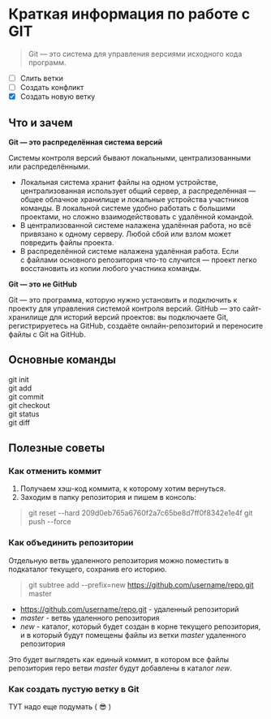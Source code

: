 # Краткая информация по работе с GIT
> Git — это система для управления версиями исходного кода программ.

- [ ] Слить ветки
- [ ] Создать конфликт
- [X] Создать новую ветку

## Что и зачем
**Git — это распределённая система версий**

Системы контроля версий бывают локальными, централизованными или распределёнными.

- Локальная система хранит файлы на одном устройстве, централизованная использует общий сервер, а распределённая — общее облачное хранилище и локальные устройства участников команды. В локальной системе удобно работать с большими проектами, но сложно взаимодействовать с удалённой командой.
- В централизованной системе налажена удалённая работа, но всё привязано к одному серверу. Любой сбой или взлом может повредить файлы проекта.
- В распределённой системе налажена удалённая работа. Если с файлами основного репозитория что-то случится — проект легко восстановить из копии любого участника команды.

 **Git — это не GitHub**

Git — это программа, которую нужно установить и подключить к проекту для управления системой контроля версий. GitHub — это сайт-хранилище для историй версий проектов: вы подключаете Git, регистрируетесь на GitHub, создаёте онлайн-репозиторий и переносите файлы с Git на GitHub.
## Основные команды
git init  
git add  
git commit  
git checkout  
git status  
git diff  
## Полезные советы

### Как отменить коммит
1. Получаем хэш-код коммита, к которому хотим вернуться.
2. Заходим в папку репозитория и пишем в консоль:
> git reset --hard 209d0eb765a6760f2a7c65be8d7ff0f8342e1e4f
  git push --force
### Как объединить репозитории
Отдельную ветвь удаленного репозитория можно поместить в подкаталог текущего, сохранив его историю.
> git subtree add --prefix=new https://github.com/username/repo.git master
* https://github.com/username/repo.git - удаленный репозиторий
* *master* - ветвь удаленного репозитория
* *new* - каталог, который будет создан в корне текущего репозитория, и в который будут помещены файлы из ветки *master* удаленного репозитория

Это будет выглядеть как единый коммит, в котором все файлы репозитория repo ветви *master* будут добавлены в каталог *new*.

### Как создать пустую ветку в Git

ТУТ надо еще подумать ( :sunglasses: )